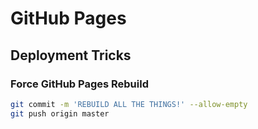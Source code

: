 # GitHub Pages

## Deployment Tricks

### Force GitHub Pages Rebuild

```bash
git commit -m 'REBUILD ALL THE THINGS!' --allow-empty
git push origin master
```
